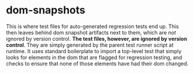 # dom-snapshots

This is where test files for auto-generated regression tests end up. This then leaves behind dom snapshot artifacts next to them, which are *not* ignored by version control. **The test files, however, are ignored by version control**. They are simply generated by the parent test runner script at runtime. It uses standard boilerplate to import a top-level test that simply looks for elements in the dom that are flagged for regression testing, and checks to ensure that none of those elements have had their dom changed.
